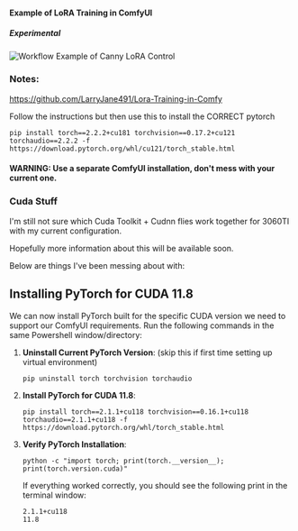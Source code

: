 #### Example of LoRA Training in ComfyUI

##### Experimental
![Workflow Example of Canny LoRA Control](https://github.com/readycade/ComfyUI/blob/master/workflows/LoRA%20Training/LoRA_Training.PNG)

### Notes:
https://github.com/LarryJane491/Lora-Training-in-Comfy

Follow the instructions but then use this to install the CORRECT pytorch

```
pip install torch==2.2.2+cu181 torchvision==0.17.2+cu121 torchaudio==2.2.2 -f https://download.pytorch.org/whl/cu121/torch_stable.html
```

#### WARNING: Use a separate ComfyUI installation, don't mess with your current one.

### Cuda Stuff
I'm still not sure which Cuda Toolkit + Cudnn flies work together for 3060TI with my current configuration.

Hopefully more information about this will be available soon.

Below are things I've been messing about with:

## Installing PyTorch for CUDA 11.8

We can now install PyTorch built for the specific CUDA version we need to support our ComfyUI requirements. Run the following commands in the same Powershell window/directory:

1. **Uninstall Current PyTorch Version**: (skip this if first time setting up virtual environment)
    
    ```
    pip uninstall torch torchvision torchaudio
    ```
    
2. **Install PyTorch for CUDA 11.8**:
    
    ```
    pip install torch==2.1.1+cu118 torchvision==0.16.1+cu118 torchaudio==2.1.1+cu118 -f https://download.pytorch.org/whl/torch_stable.html
    ```
    
3. **Verify PyTorch Installation**:
    
    ```
    python -c "import torch; print(torch.__version__); print(torch.version.cuda)"
    ```
    
    If everything worked correctly, you should see the following print in the terminal window:
    
    ```
    2.1.1+cu118
    11.8
    ```